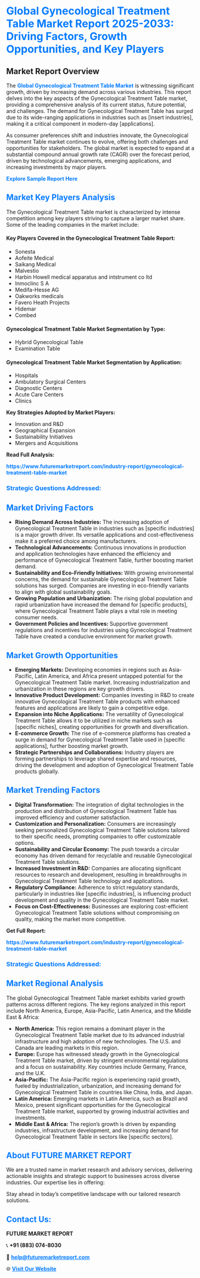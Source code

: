 <h1 style="color: #007BFF;">Global Gynecological Treatment Table Market Report 2025-2033: Driving Factors, Growth Opportunities, and Key Players</h1>

<section id="overview">
<h2>Market Report Overview</h2>
<p>The <a href="https://www.futuremarketreport.com/industry-report/gynecological-treatment-table-market" style="color: #007BFF; text-decoration: none;"><strong>Global Gynecological Treatment Table Market</strong></a> is witnessing significant growth, driven by increasing demand across various industries. This report delves into the key aspects of the Gynecological Treatment Table market, providing a comprehensive analysis of its current status, future potential, and challenges. The demand for Gynecological Treatment Table has surged due to its wide-ranging applications in industries such as [insert industries], making it a critical component in modern-day [applications].</p>
<p>As consumer preferences shift and industries innovate, the Gynecological Treatment Table market continues to evolve, offering both challenges and opportunities for stakeholders. The global market is expected to expand at a substantial compound annual growth rate (CAGR) over the forecast period, driven by technological advancements, emerging applications, and increasing investments by major players.</p>
</section>

<section id="overview">
<p><a href="https://www.futuremarketreport.com/request-sample/reportId=85480" style="color: #007BFF; text-decoration: none;"><strong>Explore Sample Report Here</strong></a></p>
</section>

<section id="key-players">
<h2 style="color: #007BFF;">Market Key Players Analysis</h2>
<p>The Gynecological Treatment Table market is characterized by intense competition among key players striving to capture a larger market share. Some of the leading companies in the market include:</p>
<h4>Key Players Covered in the Gynecological Treatment Table Report:</h4>
<ul><li>Sonesta</li><li>Aofeite Medical</li><li>Saikang Medical</li><li>Malvestio</li><li>Harbin Howell medical apparatus and intstrument co ltd</li><li>Inmoclinc S A</li><li>Medifa-Hesse AG</li><li>Oakworks medicals</li><li>Favero Heath Projects</li><li>Hidemar</li><li>Combed</li></ul>
<h4>Gynecological Treatment Table Market Segmentation by Type:</h4>
<ul><li>Hybrid Gynecological Table</li><li>Examination Table</li></ul>

<h4>Gynecological Treatment Table Market Segmentation by Application:</h4>
<ul><li>Hospitals</li><li>Ambulatory Surgical Centers</li><li>Diagnostic Centers</li><li>Acute Care Centers</li><li>Clinics</li></ul>
<p><strong>Key Strategies Adopted by Market Players:</strong></p>
<ul>
<li>Innovation and R&D</li>
<li>Geographical Expansion</li>
<li>Sustainability Initiatives</li>
<li>Mergers and Acquisitions</li>
</ul>
</section>

<section>
<p><strong>Read Full Analysis: </strong></p><a href="https://www.futuremarketreport.com/industry-report/gynecological-treatment-table-market" style="color: #007BFF; text-decoration: none;"><strong>https://www.futuremarketreport.com/industry-report/gynecological-treatment-table-market</strong></a>
<h3 style="color: #007BFF;">Strategic Questions Addressed:</h3>
</section>

<section id="driving-factors">
<h2 style="color: #007BFF;">Market Driving Factors</h2>
<ul>
<li><strong>Rising Demand Across Industries:</strong> The increasing adoption of Gynecological Treatment Table in industries such as [specific industries] is a major growth driver. Its versatile applications and cost-effectiveness make it a preferred choice among manufacturers.</li>
<li><strong>Technological Advancements:</strong> Continuous innovations in production and application technologies have enhanced the efficiency and performance of Gynecological Treatment Table, further boosting market demand.</li>
<li><strong>Sustainability and Eco-Friendly Initiatives:</strong> With growing environmental concerns, the demand for sustainable Gynecological Treatment Table solutions has surged. Companies are investing in eco-friendly variants to align with global sustainability goals.</li>
<li><strong>Growing Population and Urbanization:</strong> The rising global population and rapid urbanization have increased the demand for [specific products], where Gynecological Treatment Table plays a vital role in meeting consumer needs.</li>
<li><strong>Government Policies and Incentives:</strong> Supportive government regulations and incentives for industries using Gynecological Treatment Table have created a conducive environment for market growth.</li>
</ul>
</section>

<section id="growth-opportunities">
<h2 style="color: #007BFF;">Market Growth Opportunities</h2>
<ul>
<li><strong>Emerging Markets:</strong> Developing economies in regions such as Asia-Pacific, Latin America, and Africa present untapped potential for the Gynecological Treatment Table market. Increasing industrialization and urbanization in these regions are key growth drivers.</li>
<li><strong>Innovative Product Development:</strong> Companies investing in R&D to create innovative Gynecological Treatment Table products with enhanced features and applications are likely to gain a competitive edge.</li>
<li><strong>Expansion into Niche Applications:</strong> The versatility of Gynecological Treatment Table allows it to be utilized in niche markets such as [specific niches], creating opportunities for growth and diversification.</li>
<li><strong>E-commerce Growth:</strong> The rise of e-commerce platforms has created a surge in demand for Gynecological Treatment Table used in [specific applications], further boosting market growth.</li>
<li><strong>Strategic Partnerships and Collaborations:</strong> Industry players are forming partnerships to leverage shared expertise and resources, driving the development and adoption of Gynecological Treatment Table products globally.</li>
</ul>
</section>

<section id="trending-factors">
<h2 style="color: #007BFF;">Market Trending Factors</h2>
<ul>
<li><strong>Digital Transformation:</strong> The integration of digital technologies in the production and distribution of Gynecological Treatment Table has improved efficiency and customer satisfaction.</li>
<li><strong>Customization and Personalization:</strong> Consumers are increasingly seeking personalized Gynecological Treatment Table solutions tailored to their specific needs, prompting companies to offer customizable options.</li>
<li><strong>Sustainability and Circular Economy:</strong> The push towards a circular economy has driven demand for recyclable and reusable Gynecological Treatment Table solutions.</li>
<li><strong>Increased Investment in R&D:</strong> Companies are allocating significant resources to research and development, resulting in breakthroughs in Gynecological Treatment Table technology and applications.</li>
<li><strong>Regulatory Compliance:</strong> Adherence to strict regulatory standards, particularly in industries like [specific industries], is influencing product development and quality in the Gynecological Treatment Table market.</li>
<li><strong>Focus on Cost-Effectiveness:</strong> Businesses are exploring cost-efficient Gynecological Treatment Table solutions without compromising on quality, making the market more competitive.</li>
</ul>
</section>

<section>
<p><strong>Get Full Report: </strong></p><a href="https://www.futuremarketreport.com/industry-report/gynecological-treatment-table-market" style="color: #007BFF; text-decoration: none;"><strong>https://www.futuremarketreport.com/industry-report/gynecological-treatment-table-market</strong></a>
<h3 style="color: #007BFF;">Strategic Questions Addressed:</h3>
</section>


<section id="regional-analysis">
<h2 style="color: #007BFF;">Market Regional Analysis</h2>
<p>The global Gynecological Treatment Table market exhibits varied growth patterns across different regions. The key regions analyzed in this report include North America, Europe, Asia-Pacific, Latin America, and the Middle East & Africa:</p>
<ul>
<li><strong>North America:</strong> This region remains a dominant player in the Gynecological Treatment Table market due to its advanced industrial infrastructure and high adoption of new technologies. The U.S. and Canada are leading markets in this region.</li>
<li><strong>Europe:</strong> Europe has witnessed steady growth in the Gynecological Treatment Table market, driven by stringent environmental regulations and a focus on sustainability. Key countries include Germany, France, and the U.K.</li>
<li><strong>Asia-Pacific:</strong> The Asia-Pacific region is experiencing rapid growth, fueled by industrialization, urbanization, and increasing demand for Gynecological Treatment Table in countries like China, India, and Japan.</li>
<li><strong>Latin America:</strong> Emerging markets in Latin America, such as Brazil and Mexico, present significant opportunities for the Gynecological Treatment Table market, supported by growing industrial activities and investments.</li>
<li><strong>Middle East & Africa:</strong> The region’s growth is driven by expanding industries, infrastructure development, and increasing demand for Gynecological Treatment Table in sectors like [specific sectors].</li>
</ul>
</section>

<footer>
<h2 style="color: #007BFF;">About FUTURE MARKET REPORT</h2>
<p>We are a trusted name in market research and advisory services, delivering actionable insights and strategic support to businesses across diverse industries. Our expertise lies in offering:</p>

<p>Stay ahead in today’s competitive landscape with our tailored research solutions.</p>

<h2 style="color: #007BFF;">Contact Us:</h2>
<p><strong>FUTURE MARKET REPORT</strong></p>
<p>📞 <strong>+91 (883) 074-8030</strong></p>
<p>📧 <strong><a href="mailto:help@futuremarketreport.com" style="color: #007BFF;">help@futuremarketreport.com</a></strong></p>
<p>🌐 <strong><a href="https://www.futuremarketreport.com/" style="color: #007BFF;">Visit Our Website</a></strong></p>
</footer>